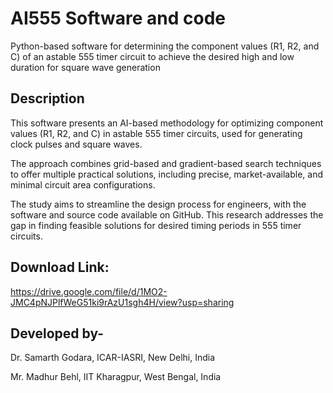 # AI555 Software and code

Python-based software for determining the component values (R1, R2, and C) of an astable 555 timer circuit to achieve the desired high and low duration for square wave generation

## Description

This software presents an AI-based methodology for optimizing component values (R1, R2, and C) in astable 555 timer circuits, used for generating clock pulses and square waves. 

The approach combines grid-based and gradient-based search techniques to offer multiple practical solutions, including precise, market-available, and minimal circuit area configurations. 

The study aims to streamline the design process for engineers, with the software and source code available on GitHub. This research addresses the gap in finding feasible solutions for desired timing periods in 555 timer circuits.

## Download Link: 

https://drive.google.com/file/d/1MO2-JMC4pNJPlfWeG51ki9rAzU1sgh4H/view?usp=sharing


## Developed by-

Dr. Samarth Godara, ICAR-IASRI, New Delhi, India

Mr. Madhur Behl, IIT Kharagpur, West Bengal, India
